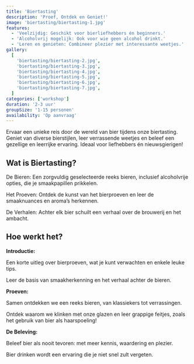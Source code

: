 ```yaml
---
title: 'Biertasting'
description: 'Proef, Ontdek en Geniet!'
image: 'biertasting/biertasting-1.jpg'
features:
  - 'Veelzijdig: Geschikt voor bierliefhebbers én beginners.'
  - 'Alcoholvrij mogelijk: Ook voor wie geen alcohol drinkt.'
  - 'Leren en genieten: Combineer plezier met interessante weetjes.'
gallery:
  [
    'biertasting/biertasting-2.jpg',
    'biertasting/biertasting-3.jpg',
    'biertasting/biertasting-4.jpg',
    'biertasting/biertasting-5.jpg',
    'biertasting/biertasting-6.jpg',
    'biertasting/biertasting-7.jpg',
  ]
categories: ['workshop']
duration: '2-3 uur'
groupSize: '1-15 personen'
availability: 'Op aanvraag'
---
```


Ervaar een unieke reis door de wereld van bier tijdens onze biertasting. Geniet van diverse bierstijlen, leer verrassende weetjes en beleef een gezellige en leerrijke ervaring. Ideaal voor liefhebbers én nieuwsgierigen!

## Wat is Biertasting?

De Bieren: Een zorgvuldig geselecteerde reeks bieren, inclusief alcoholvrije opties, die je smaakpapillen prikkelen.

Het Proeven: Ontdek de kunst van het bierproeven en leer de smaaknuances en aroma’s herkennen.

De Verhalen: Achter elk bier schuilt een verhaal over de brouwerij en het ambacht.

## Hoe werkt het?

**Introductie:**

Een korte uitleg over bierproeven, wat je kunt verwachten en enkele leuke tips.

Leer de basis van smaakherkenning en het verhaal achter de bieren.

**Proeven:**

Samen ontdekken we een reeks bieren, van klassiekers tot verrassingen.

Ontdek waarom we klinken met onze glazen en leer grappige feitjes, zoals het gebruik van bier als haarspoeling!

**De Beleving:**

Beleef bier als nooit tevoren: met meer kennis, waardering en plezier.

Bier drinken wordt een ervaring die je niet snel zult vergeten.
